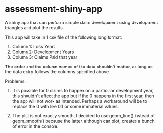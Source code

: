 # assessment-shiny-app
A shiny app that can perform simple claim development using development triangles and plot the results

This app will take in 1 csv file of the following long format:

1) Column 1: Loss Years
2) Column 2: Development Years
3) Column 3: Claims Paid that year

The order and the column names of the data shouldn't matter, as long as the data entry follows the columns specified above.

Problems:
1) It is possible for 0 claims to happen on a particular development year, this shouldn't affect the app but if the 0 happens in the first year, then the app will not work as intended. Perhaps a workaround will be to replace the 0 with like 0.1 or some immaterial values.

2) The plot is not exactly smooth, I decided to use geom_line() instead of geom_smooth() because the latter, although can plot, creates a bunch of error in the console.

